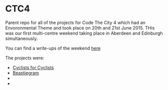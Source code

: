 # CTC4
Parent repo for all of the projects for Code The City 4 which had an Envoronmental Theme and took place on 20th and 21st June 2015. THis was our first multi-centre weekend taking place in Aberdeen and Edinburgh simultaneously. 

You can find a write-ups of the weekend [here](http://codethecity.org/2015/06/)

The projects were:

* [Cyclists for Cyclists](https://github.com/CodeTheCity/c4c)
* [Beastiegram](https://github.com/CodeTheCity/beastiegram)
*
*
